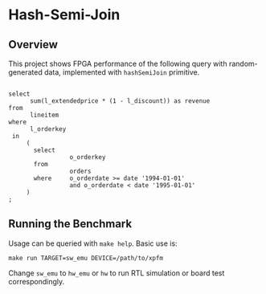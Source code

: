 # Hash-Semi-Join

## Overview

This project shows FPGA performance of the following query with random-generated data,
implemented with `hashSemiJoin` primitive.

```

select
      sum(l_extendedprice * (1 - l_discount)) as revenue
from
      lineitem
where
      l_orderkey
 in
     (
       select
                 o_orderkey
       from
                 orders
       where     o_orderdate >= date '1994-01-01'
                 and o_orderdate < date '1995-01-01'
     )
;
```

## Running the Benchmark

Usage can be queried with `make help`. Basic use is:

```
make run TARGET=sw_emu DEVICE=/path/to/xpfm
```

Change `sw_emu` to `hw_emu` or `hw` to run RTL simulation or board test correspondingly.
